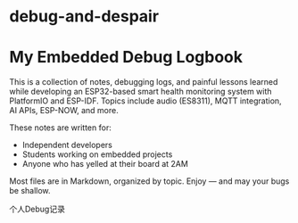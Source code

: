 # debug-and-despair
# My Embedded Debug Logbook


This is a collection of notes, debugging logs, and painful lessons learned while developing an ESP32-based smart health monitoring system with PlatformIO and ESP-IDF. Topics include audio (ES8311), MQTT integration, AI APIs, ESP-NOW, and more.

These notes are written for:
- Independent developers
- Students working on embedded projects
- Anyone who has yelled at their board at 2AM

Most files are in Markdown, organized by topic. Enjoy — and may your bugs be shallow.

个人Debug记录
